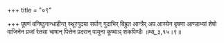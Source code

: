 +++
title = "०९"

+++
पूषणं वनिष्ठुनान्धाहीन्त् स्थूरगुदया सर्पान् गुदाभिर् विह्रुत आन्त्रैर् अप आस्येन वृषणा आण्डाभ्यां शेषो वाजिनेन प्रजां रेतसा चाषान् पित्तेन प्रदरान् पायुना कूष्माञ् शकपिण्डैः ॥म्स्_३,१५।९॥  
    
